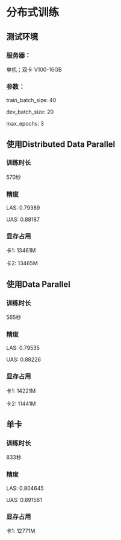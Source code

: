 # 分布式训练

## 测试环境

### 服务器：

单机；双卡 V100-16GB

### 参数：

train_batch_size: 40

dev_batch_size: 20

max_epochs: 3

## 使用Distributed Data Parallel

### 训练时长

570秒

### 精度

LAS: 0.79389

UAS: 0.88187

### 显存占用

卡1: 13461M

卡2: 13465M

## 使用Data Parallel

### 训练时长

565秒

### 精度

LAS: 0.79535

UAS: 0.88226

### 显存占用

卡1: 14221M

卡2: 11441M

## 单卡

### 训练时长

833秒

### 精度

LAS: 0.804645

UAS: 0.891561

### 显存占用

卡1: 12771M
